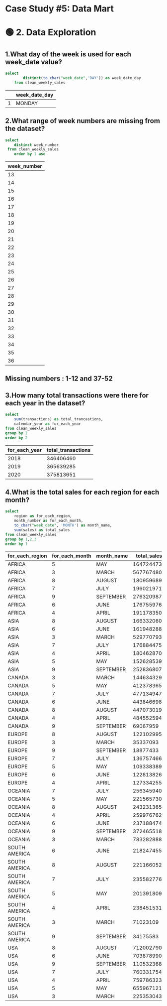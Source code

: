 # Case Study #5: Data Mart

# 🟢 2. Data Exploration

## 1.What day of the week is used for each week_date value?

````sql
select 
		distinct(to_char("week_date",'DAY')) as week_date_day
	from clean_weekly_sales
````
|       | week_date_day | 
|-------|---------------| 
| 1     | MONDAY        | 


## 2.What range of week numbers are missing from the dataset?

````sql
select 
	distinct week_number 
 from clean_weekly_sales
	order by 1 asc
````
| week_number | 
|-------------| 
| 13          | 
| 14          | 
| 15          | 
| 16          | 
| 17          | 
| 18          | 
| 19          | 
| 20          | 
| 21          | 
| 22          | 
| 23          | 
| 24          | 
| 25          | 
| 26          | 
| 27          | 
| 28          | 
| 29          | 
| 30          | 
| 31          | 
| 32          | 
| 33          | 
| 34          | 
| 35          | 
| 36          | 

##  Missing numbers : 1-12 and 37-52


## 3.How many total transactions were there for each year in the dataset?

````sql
select 
	sum(transactions) as total_trancastions,
	calendar_year as for_each_year
from clean_weekly_sales
group by 2
order by 2
````

| for_each_year | total_transactions | 
|---------------|-------------------| 
| 2018          | 346406460         | 
| 2019          | 365639285         | 
| 2020          | 375813651         | 

## 4.What is the total sales for each region for each month?

````sql
select 
	region as for_each_region,
	month_number as for_each_month,
	to_char("week_date", 'MONTH') as month_name,
	sum(sales) as total_sales	
from clean_weekly_sales
group by 1,2,3
order by 1
````
| for_each_region | for_each_month | month_name   | total_sales  |
|-----------------|----------------|--------------|--------------|
| AFRICA          | 5              | MAY          | 1647244738   |
| AFRICA          | 3              | MARCH        | 567767480    |
| AFRICA          | 8              | AUGUST       | 1809596890   |
| AFRICA          | 7              | JULY         | 1960219710   |
| AFRICA          | 9              | SEPTEMBER    | 276320987    |
| AFRICA          | 6              | JUNE         | 1767559760   |
| AFRICA          | 4              | APRIL        | 1911783504   |
| ASIA            | 8              | AUGUST       | 1663320609   |
| ASIA            | 6              | JUNE         | 1619482889   |
| ASIA            | 3              | MARCH        | 529770793    |
| ASIA            | 7              | JULY         | 1768844756   |
| ASIA            | 4              | APRIL        | 1804628707   |
| ASIA            | 5              | MAY          | 1526285399   |
| ASIA            | 9              | SEPTEMBER    | 252836807    |
| CANADA          | 3              | MARCH        | 144634329    |
| CANADA          | 5              | MAY          | 412378365    |
| CANADA          | 7              | JULY         | 477134947    |
| CANADA          | 6              | JUNE         | 443846698    |
| CANADA          | 8              | AUGUST       | 447073019    |
| CANADA          | 4              | APRIL        | 484552594    |
| CANADA          | 9              | SEPTEMBER    | 69067959     |
| EUROPE          | 8              | AUGUST       | 122102995    |
| EUROPE          | 3              | MARCH        | 35337093     |
| EUROPE          | 9              | SEPTEMBER    | 18877433     |
| EUROPE          | 7              | JULY         | 136757466    |
| EUROPE          | 5              | MAY          | 109338389    |
| EUROPE          | 6              | JUNE         | 122813826    |
| EUROPE          | 4              | APRIL        | 127334255    |
| OCEANIA         | 7              | JULY         | 2563459400   |
| OCEANIA         | 5              | MAY          | 2215657304   |
| OCEANIA         | 8              | AUGUST       | 2432313652   |
| OCEANIA         | 4              | APRIL        | 2599767620   |
| OCEANIA         | 6              | JUNE         | 2371884744   |
| OCEANIA         | 9              | SEPTEMBER    | 372465518    |
| OCEANIA         | 3              | MARCH        | 783282888    |
| SOUTH AMERICA   | 6              | JUNE         | 218247455    |
| SOUTH AMERICA   | 8              | AUGUST       | 221166052    |
| SOUTH AMERICA   | 7              | JULY         | 235582776    |
| SOUTH AMERICA   | 5              | MAY          | 201391809    |
| SOUTH AMERICA   | 4              | APRIL        | 238451531    |
| SOUTH AMERICA   | 3              | MARCH        | 71023109     |
| SOUTH AMERICA   | 9              | SEPTEMBER    | 34175583     |
| USA             | 8              | AUGUST       | 712002790    |
| USA             | 6              | JUNE         | 703878990    |
| USA             | 9              | SEPTEMBER    | 110532368    |
| USA             | 7              | JULY         | 760331754    |
| USA             | 4              | APRIL        | 759786323    |
| USA             | 5              | MAY          | 655967121    |
| USA             | 3              | MARCH        | 225353043    |


